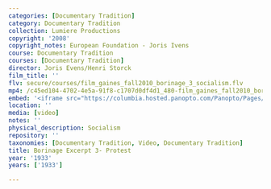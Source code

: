 ```yaml
---
categories: [Documentary Tradition]
category: Documentary Tradition
collection: Lumiere Productions
copyright: '2008'
copyright_notes: European Foundation - Joris Ivens
course: Documentary Tradition
courses: [Documentary Tradition]
director: Joris Evens/Henri Storck
film_title: ''
flv: secure/courses/film_gaines_fall2010_borinage_3_socialism.flv
mp4: /c45ed104-4702-4e5a-91f8-c1707d0df4d1_480-film_gaines_fall2010_borinage_3_socialism.mp4
embed: '<iframe src="https://columbia.hosted.panopto.com/Panopto/Pages/Embed.aspx?id=a4dc2471-3ddf-4945-a79a-a95f0103cf36&v=1" width="720" height="405" style="padding: 0px; border: 1px solid #464646;" frameborder="0" allowfullscreen allow="autoplay"></iframe>'
location: ''
media: [video]
notes: ''
physical_description: Socialism
repository: ''
taxonomies: [Documentary Tradition, Video, Documentary Tradition]
title: Borinage Excerpt 3- Protest
year: '1933'
years: ['1933']

---
```

